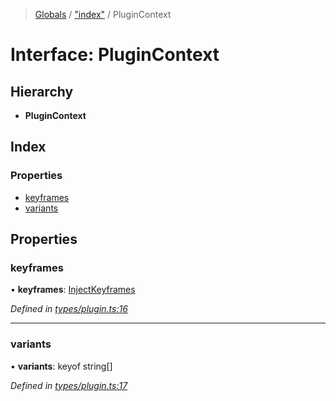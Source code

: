 > [Globals](../README.md) / ["index"](../modules/_index_.md) / PluginContext

# Interface: PluginContext

## Hierarchy

* **PluginContext**

## Index

### Properties

* [keyframes](_index_.plugincontext.md#keyframes)
* [variants](_index_.plugincontext.md#variants)

## Properties

### keyframes

•  **keyframes**: [InjectKeyframes](../modules/_index_.md#injectkeyframes)

*Defined in [types/plugin.ts:16](https://github.com/kenoxa/beamwind/blob/main/packages/beamwind/src/types/plugin.ts#L16)*

___

### variants

•  **variants**: keyof string[]

*Defined in [types/plugin.ts:17](https://github.com/kenoxa/beamwind/blob/main/packages/beamwind/src/types/plugin.ts#L17)*

